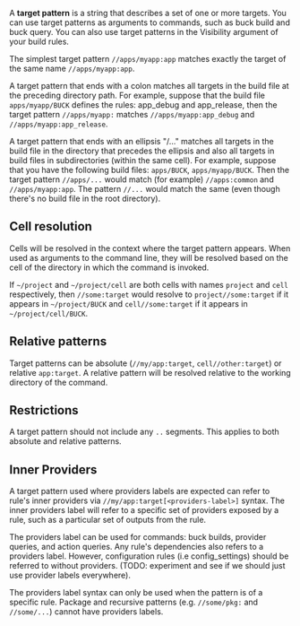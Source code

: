 A __target pattern__ is a string that describes a set of one or more targets. You can use target patterns as arguments to commands, such as buck build and buck query. You can also use target patterns in the Visibility argument of your build rules.

The simplest target pattern `//apps/myapp:app` matches exactly the target of the same name `//apps/myapp:app`.


A target pattern that ends with a colon matches all targets in the build file at the preceding directory path. For example, suppose that the build file `apps/myapp/BUCK` defines the rules: app_debug and app_release, then the target pattern `//apps/myapp:` matches `//apps/myapp:app_debug` and `//apps/myapp:app_release`.


A target pattern that ends with an ellipsis "/..." matches all targets in the build file in the directory that precedes the ellipsis and also all targets in build files in subdirectories (within the same cell). For example, suppose that you have the following build files: `apps/BUCK`, `apps/myapp/BUCK`. Then the target pattern `//apps/...` would match (for example) `//apps:common` and `//apps/myapp:app`. The pattern `//...` would match the same (even though there's no build file in the root directory).

## Cell resolution

Cells will be resolved in the context where the target pattern appears. When used as arguments to the command line, they will be resolved based on the cell of the directory in which the command is invoked.

If `~/project` and `~/project/cell` are both cells with names `project` and `cell` respectively, then `//some:target` would resolve to `project//some:target` if it appears in `~/project/BUCK` and `cell//some:target` if it appears in `~/project/cell/BUCK`.

## Relative patterns

Target patterns can be absolute (`//my/app:target`, `cell//other:target`) or relative `app:target`. A relative pattern will be resolved relative to the working directory of the command.

## Restrictions

A target pattern should not include any `..` segments. This applies to both absolute and relative patterns.

## Inner Providers
A target pattern used where providers labels are expected can refer to rule's inner providers via `//my/app:target[<providers-label>]` syntax.
The inner providers label will refer to a specific set of providers exposed by a rule, such as a particular set of outputs from the rule.

The providers label can be used for commands: buck builds, provider queries, and action queries.
Any rule's dependencies also refers to a providers label.
However, configuration rules (i.e config_settings) should be referred to without providers.
(TODO: experiment and see if we should just use provider labels everywhere).

The providers label syntax can only be used when the pattern is of a specific rule. Package and recursive patterns (e.g. `//some/pkg:` and `//some/...`) cannot have providers labels.
